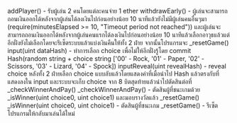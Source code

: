 addPlayer() - รับผู้เล่น 2 คนโดยแต่ละคนจ่าย 1 ether
withdrawEarly() - ผู้เล่นจะสามารถถอนเงินออกได้หลังจากผู้เล่นได้ลงเงินไปก่อนอย่างน้อย 10 นาทีแล้วยังไม่มีผู้เล่นคนอื่นๆมา (require(minutesElapsed >= 10, "Timeout period not reached"))
และผู้เล่นจะสามารถถอนเงินออกได้หลังจากผู้เล่นคนแรกได้ลงเงินไปก่อนอย่างน้อย 10 นาทีแล้วเลือกอาวุธแล้วแต่อีกฝั่งยังไม่เลือกโดยจะรีเซ็ตระบบแล้วแบ่งเงินคืนให้ทั้ง 2 ฝ่าย
จากนั้นโปรแกรมจะ _resetGame()
input(uint dataHash) - ทำการเลือก choice เพื่อไม่ให้อีกฝั่งรู้โดย commit Hash(random string + choice string ['00' - Rock, '01' - Paper, '02' - Scissors, '03' - Lizard, '04' - Spock])
inputReveal(uint revealHash) - reveal choice หลังทั้ง 2 ฝ่ายเลือก choice แบบลับแล้วโดยแสดงค่าที่เมื่อนำไป Hash แล้วตรงกับที่แสดงลงใน input และระบบจะเก็บ choice จาก 8 บิตสุดท้ายแล้วนำไปตัดสินต่อที่ _checkWinnerAndPay()
_checkWinnerAndPay() - ตัดสินผู้ที่ชนะเกมด้วย _isWinner(uint choice0, uint choice1) และมอบรางวัลแล้ว _resetGame()
_isWinner(uint choice0, uint choice1) - ตัดสินผู้ที่ชนะเกม
_resetGame() - รีเซ็ตโปรแกรมให้กลับมาเล่นได้ใหม่
